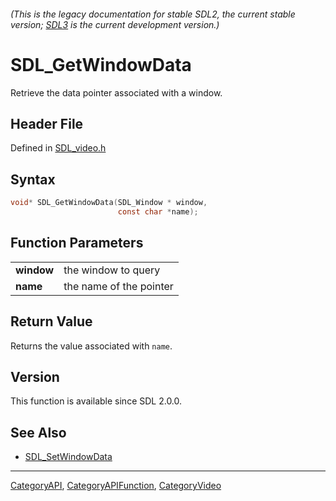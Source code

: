 ###### (This is the legacy documentation for stable SDL2, the current stable version; [SDL3](https://wiki.libsdl.org/SDL3/) is the current development version.)
# SDL_GetWindowData

Retrieve the data pointer associated with a window.

## Header File

Defined in [SDL_video.h](https://github.com/libsdl-org/SDL/blob/SDL2/include/SDL_video.h)

## Syntax

```c
void* SDL_GetWindowData(SDL_Window * window,
                        const char *name);

```

## Function Parameters

|                |                         |
| -------------- | ----------------------- |
| **window**     | the window to query     |
| **name**       | the name of the pointer |

## Return Value

Returns the value associated with `name`.

## Version

This function is available since SDL 2.0.0.

## See Also

- [SDL_SetWindowData](SDL_SetWindowData)

----
[CategoryAPI](CategoryAPI), [CategoryAPIFunction](CategoryAPIFunction), [CategoryVideo](CategoryVideo)

